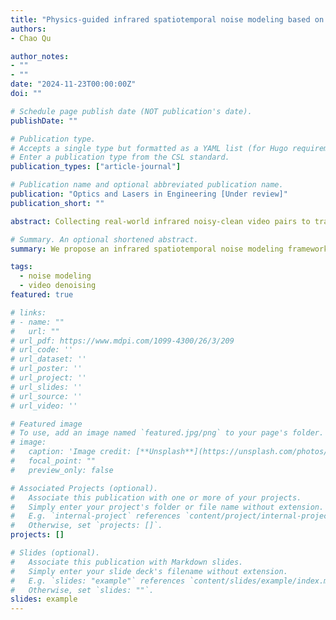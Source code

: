 ```yaml
---
title: "Physics-guided infrared spatiotemporal noise modeling based on hybrid neural representation"
authors:
- Chao Qu

author_notes:
- ""
- ""
date: "2024-11-23T00:00:00Z"
doi: ""

# Schedule page publish date (NOT publication's date).
publishDate: ""

# Publication type.
# Accepts a single type but formatted as a YAML list (for Hugo requirements).
# Enter a publication type from the CSL standard.
publication_types: ["article-journal"]

# Publication name and optional abbreviated publication name.
publication: "Optics and Lasers in Engineering [Under review]"
publication_short: ""

abstract: Collecting real-world infrared noisy-clean video pairs to train deep video denoising networks is challenging; therefore, these networks typically rely on synthetic data generated from noise models. Existing models primarily focus on the spatial distribution of noise but often fail to accurately capture the complexity of temporal variations in infrared noise within dynamic scenes, which limits the performance of denoising networks. To address this issue, we propose an infrared spatiotemporal noise modeling framework (IRSTN) based on hybrid neural representation, which leverages unpaired video data to simulate real-world noise. The key of IRSTN lies in its independent and compact representation of the spatial and temporal distributions of noise. Specifically, IRSTN first obtains spatial embeddings by introducing physical-based noise prior to capture the spatial context of noise; secondly, it generates temporal embeddings using position encoding of the frame index to describe the temporal correlations of noise. Subsequently, IRSTN constructs hybrid neural representations of noise that deeply integrate spatial and temporal embeddings while implicitly modeling the complex spatiotemporal distribution of infrared noise through recurrent adversarial learning. Furthermore, by constraining the consistency of noise intensity in both the forward and backward recursions, it effectively suppresses temporal artifacts that may appear in the generated noisy videos. To validate the effectiveness of IRSTN, we collected a real-world infrared video denoising dataset for training and benchmarking. Qualitative experiments indicate that the infrared noise generated by IRSTN is highly similar to real noise in terms of spatiotemporal distribution. Extensive denoising experiments demonstrate that IRSTN endows infrared video denoising networks with highly competitive performance in real-world scenarios.

# Summary. An optional shortened abstract.
summary: We propose an infrared spatiotemporal noise modeling framework (IRSTN) based on hybrid neural representation, which leverages unpaired video data to simulate real-world noise.

tags:
  - noise modeling
  - video denoising
featured: true

# links:
# - name: ""
#   url: ""
# url_pdf: https://www.mdpi.com/1099-4300/26/3/209
# url_code: ''
# url_dataset: ''
# url_poster: ''
# url_project: ''
# url_slides: ''
# url_source: ''
# url_video: ''

# Featured image
# To use, add an image named `featured.jpg/png` to your page's folder. 
# image:
#   caption: 'Image credit: [**Unsplash**](https://unsplash.com/photos/jdD8gXaTZsc)'
#   focal_point: ""
#   preview_only: false

# Associated Projects (optional).
#   Associate this publication with one or more of your projects.
#   Simply enter your project's folder or file name without extension.
#   E.g. `internal-project` references `content/project/internal-project/index.md`.
#   Otherwise, set `projects: []`.
projects: []

# Slides (optional).
#   Associate this publication with Markdown slides.
#   Simply enter your slide deck's filename without extension.
#   E.g. `slides: "example"` references `content/slides/example/index.md`.
#   Otherwise, set `slides: ""`.
slides: example
---
```


<!-- {{% callout note %}}
Click the *Cite* button above to demo the feature to enable visitors to import publication metadata into their reference management software.
{{% /callout %}}

{{% callout note %}}
Create your slides in Markdown - click the *Slides* button to check out the example.
{{% /callout %}} -->

<!-- Add the publication's **full text** or **supplementary notes** here. You can use rich formatting such as including [code, math, and images](https://docs.hugoblox.com/content/writing-markdown-latex/). -->
